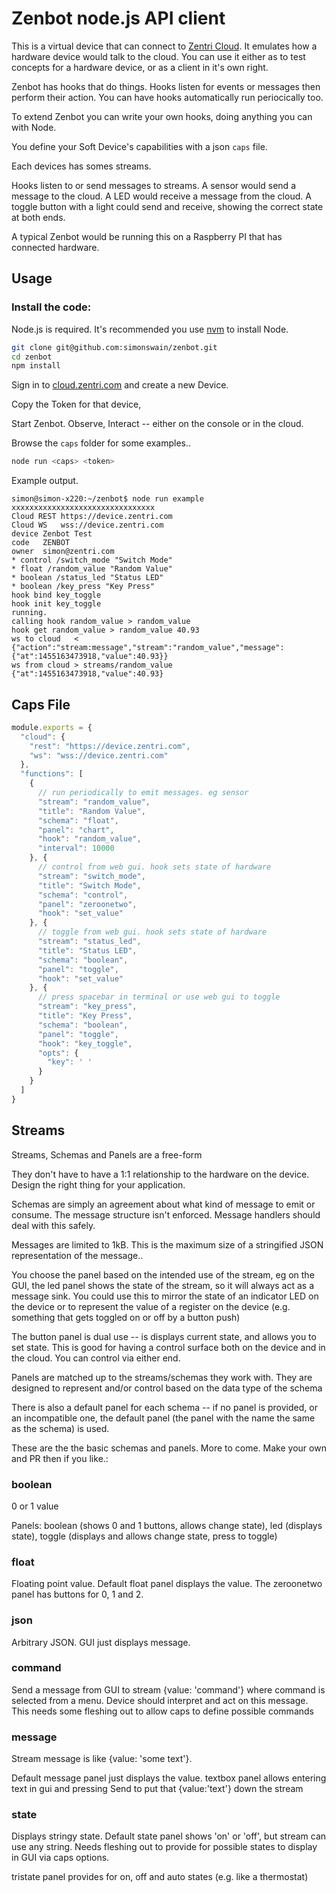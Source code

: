 # Zenbot node.js API client

This is a virtual device that can connect to [Zentri
Cloud](http://cloud.zentri.com). It emulates how a hardware device
would talk to the cloud. You can use it either as to test concepts for
a hardware device, or as a client in it's own right.

Zenbot has hooks that do things. Hooks listen for events or messages then perform their action. You can have hooks automatically run periocically too.

To extend Zenbot you can write your own hooks, doing anything you can
with Node.

You define your Soft Device's capabilities with a json `caps` file.

Each devices has somes streams.

Hooks listen to or send messages to streams. A sensor would send a message to the cloud. A LED would receive a message from the cloud. A toggle button with a light could send and receive, showing the correct state at both ends.

A typical Zenbot would be running this on a Raspberry PI that has
connected hardware.

## Usage

### Install the code:

Node.js is required. It's recommended you use
[nvm](https://github.com/simonswain/zenbot) to install Node.

```bash
git clone git@github.com:simonswain/zenbot.git
cd zenbot
npm install
```

Sign in to [cloud.zentri.com](https://cloud.zentri.com) and create a new Device.

Copy the Token for that device,

Start Zenbot. Observe, Interact -- either on the console or in the cloud.

Browse the `caps` folder for some examples..

```javascript
node run <caps> <token>
```

Example output.

```
simon@simon-x220:~/zenbot$ node run example xxxxxxxxxxxxxxxxxxxxxxxxxxxxxxxx
Cloud REST https://device.zentri.com
Cloud WS   wss://device.zentri.com
device Zenbot Test
code   ZENBOT
owner  simon@zentri.com
* control /switch_mode "Switch Mode"
* float /random_value "Random Value"
* boolean /status_led "Status LED"
* boolean /key_press "Key Press"
hook bind key_toggle
hook init key_toggle
running.
calling hook random_value > random_value
hook get random_value > random_value 40.93
ws to cloud   < {"action":"stream:message","stream":"random_value","message":{"at":1455163473918,"value":40.93}}
ws from cloud > streams/random_value {"at":1455163473918,"value":40.93}
```

## Caps File

```javascript
module.exports = {
  "cloud": {
    "rest": "https://device.zentri.com",
    "ws": "wss://device.zentri.com"
  },
  "functions": [
    {
      // run periodically to emit messages. eg sensor
      "stream": "random_value",
      "title": "Random Value",
      "schema": "float",
      "panel": "chart",
      "hook": "random_value",
      "interval": 10000
    }, {
      // control from web gui. hook sets state of hardware
      "stream": "switch_mode",
      "title": "Switch Mode",
      "schema": "control",
      "panel": "zeroonetwo",
      "hook": "set_value"
    }, {
      // toggle from web gui. hook sets state of hardware
      "stream": "status_led",
      "title": "Status LED",
      "schema": "boolean",
      "panel": "toggle",
      "hook": "set_value"
    }, {
      // press spacebar in terminal or use web gui to toggle
      "stream": "key_press",
      "title": "Key Press",
      "schema": "boolean",
      "panel": "toggle",
      "hook": "key_toggle",
      "opts": {
        "key": ' '
      }
    }
  ]
}
```

## Streams

Streams, Schemas and Panels are a free-form

They don't have to have a 1:1 relationship to the hardware on the
device. Design the right thing for your application.

Schemas are simply an agreement about what kind of message to emit or
consume. The message structure isn't enforced. Message handlers should
deal with this safely.

Messages are limited to 1kB. This is the maximum size of a stringified
JSON representation of the message..

You choose the panel based on the intended use of the stream, eg on
the GUI, the led panel shows the state of the stream, so it will
always act as a message sink. You could use this to mirror the state
of an indicator LED on the device or to represent the value of a
register on the device (e.g. something that gets toggled on or off by
a button push)

The button panel is dual use -- is displays current state, and allows
you to set state. This is good for having a control surface both on
the device and in the cloud. You can control via either end.

Panels are matched up to the streams/schemas they work with. They are
designed to represent and/or control based on the data type of the
schema

There is also a default panel for each schema -- if no panel is
provided, or an incompatible one, the default panel (the panel with
the name the same as the schema) is used.

These are the the basic schemas and panels. More to come. Make your
own and PR then if you like.:

### boolean

0 or 1 value

Panels: boolean (shows 0 and 1 buttons, allows change state), led
(displays state), toggle (displays and allows change state, press to
toggle)

### float

Floating point value. Default float panel displays the value. The
zeroonetwo panel has buttons for 0, 1 and 2.

### json

Arbitrary JSON. GUI just displays message.

### command

Send a message from GUI to stream {value: 'command'} where command is
selected from a menu. Device should interpret and act on this
message. This needs some fleshing out to allow caps to define possible
commands

### message

Stream message is like {value: 'some text'}.

Default message panel just displays the value. textbox panel allows
entering text in gui and pressing Send to put that {value:'text'} down
the stream

### state

Displays stringy state. Default state panel shows 'on' or 'off', but
stream can use any string. Needs fleshing out to provide for possible
states to display in GUI via caps options.

tristate panel provides for on, off and auto states (e.g. like a
thermostat)

